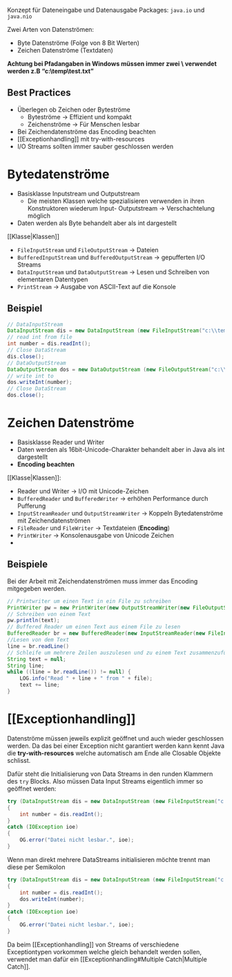 Konzept für Dateneingabe und Datenausgabe
Packages: `java.io` und `java.nio`

Zwei Arten von Datenströmen: 
- Byte Datenströme (Folge von 8 Bit Werten)
- Zeichen Datenströme (Textdaten)

**Achtung bei Pfadangaben in Windows müssen immer zwei \\ verwendet werden z.B “c:\\temp\\test.txt”** 

## Best Practices
- Überlegen ob Zeichen oder Byteströme
	- Byteströme → Effizient und kompakt
	- Zeichenströme → Für Menschen lesbar
- Bei Zeichendatenströme das Encoding beachten
- [[Exceptionhandling]] mit try-with-resources
- I/O Streams sollten immer sauber geschlossen werden
# Bytedatenströme
- Basisklasse Inputstream und Outputstream
	- Die meisten Klassen welche spezialisieren verwenden in ihren Konstruktoren wiederum Input- Outputstream → Verschachtelung möglich
- Daten werden als Byte behandelt aber als int dargestellt

[[Klasse|Klassen]]
- `FileInputStream` und `FileOutputStream` → Dateien
- `BufferedInputStream` und `BufferedOutputStream` → gepufferten I/O Streams
- `DataInputStream` und `DataOutputStream` → Lesen und Schreiben von elementaren Datentypen
- `PrintStream` → Ausgabe von ASCII-Text auf die Konsole

## Beispiel
```java
// DataInputStream
DataInputStream dis = new DataInputStream (new FileInputStream("c:\\temp\\test.dat"))
// read int from file
int number = dis.readInt();
// Close DataStream
dis.close();
// DataOutputStream
DataOutputStream dos = new DataOutputStream (new FileOutputStream("c:\\temp\\test.dat"))
// write int to 
dos.writeInt(number);
// Close DataStream
dos.close();
```

# Zeichen Datenströme
- Basisklasse Reader und Writer
- Daten werden als 16bit-Unicode-Charakter behandelt aber in Java als int dargestellt
- **Encoding beachten**

[[Klasse|Klassen]]:
- Reader und Writer → I/O mit Unicode-Zeichen
- ``BufferedReader`` und ``BufferedWriter`` → erhöhen Performance durch Pufferung
- ``InputStreamReader`` und ``OutputStreamWriter`` → Koppeln Bytedatenströme mit Zeichendatenströmen
- ``FileReader`` und ``FileWriter``  → Textdateien (**Encoding**)
- ``PrintWriter`` → Konsolenausgabe von Unicode Zeichen
- 

## Beispiele 
Bei der Arbeit mit Zeichendatenströmen muss immer das Encoding mitgegeben werden.
```java
// Printwriter um einen Text in ein File zu schreiben
PrintWriter pw = new PrintWriter(new OutputStreamWriter(new FileOutputStream("c:\\temp\\test.txt"), Charset.forName("UTF-8")));
// Schreiben von einem Text
pw.println(text);
// Buffered Reader um einen Text aus einem File zu lesen
BufferedReader br = new BufferedReader(new InputStreamReader(new FileInputStream("c:\\temp\\test.txt"), Charset.forName("UTF-8")));
//Lesen von dem Text
line = br.readLine()
// Schleife um mehrere Zeilen auszulesen und zu einem Text zusammenzufügen
String text = null;
String line;
while ((line = br.readLine()) != null) {
	LOG.info("Read " + line + " from " + file);
    text += line;
}
```

# [[Exceptionhandling]]
Datenströme müssen jeweils explizit geöffnet und auch wieder geschlossen werden.
Da das bei einer Exception nicht garantiert werden kann kennt Java die **try-with-resources** welche automatisch am Ende alle Closable Objekte schlisst. 

Dafür steht die Initialisierung von Data Streams in den runden Klammern des `try` Blocks. Also müssen Data Input Streams eigentlich immer so geöffnet werden:

```java
try (DataInputStream dis = new DataInputStream (new FileInputStream("c:\\temp\\test.dat")))
{
	int number = dis.readInt();
}
catch (IOException ioe)
{
	OG.error("Datei nicht lesbar.", ioe);
}
```

Wenn man direkt mehrere DataStreams initialisieren möchte trennt man diese per Semikolon
```java
try (DataInputStream dis = new DataInputStream (new FileInputStream("c:\\temp\\test.dat")); DataOutputStream dos = new DataOutputStream (new FileOutputStream("c:\\temp\\test.dat")))
{
	int number = dis.readInt();
	dos.writeInt(number);
}
catch (IOException ioe)
{
	OG.error("Datei nicht lesbar.", ioe);
}
```

Da beim [[Exceptionhandling]] von Streams of verschiedene Exceptiontypen vorkommen welche gleich behandelt werden sollen, verwendet man dafür ein [[Exceptionhandling#Multiple Catch|Multiple Catch]]. 